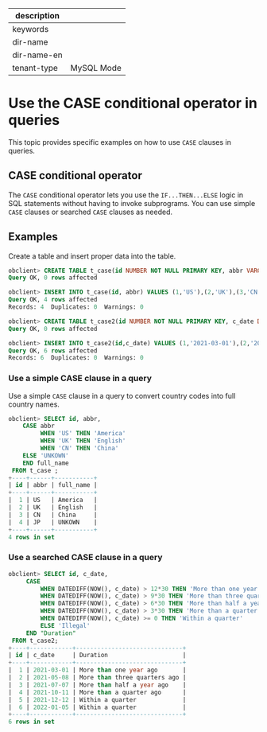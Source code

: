 |description||
|---|---|
|keywords||
|dir-name||
|dir-name-en||
|tenant-type|MySQL Mode|

# Use the CASE conditional operator in queries

This topic provides specific examples on how to use `CASE` clauses in queries.

## CASE conditional operator

The `CASE` conditional operator lets you use the `IF...THEN...ELSE` logic in SQL statements without having to invoke subprograms. You can use simple `CASE` clauses or searched `CASE` clauses as needed.

## Examples

Create a table and insert proper data into the table.

```sql
obclient> CREATE TABLE t_case(id NUMBER NOT NULL PRIMARY KEY, abbr VARCHAR(5));
Query OK, 0 rows affected

obclient> INSERT INTO t_case(id, abbr) VALUES (1,'US'),(2,'UK'),(3,'CN'),(4,'JP');
Query OK, 4 rows affected
Records: 4  Duplicates: 0  Warnings: 0

obclient> CREATE TABLE t_case2(id NUMBER NOT NULL PRIMARY KEY, c_date DATE );
Query OK, 0 rows affected

obclient> INSERT INTO t_case2(id,c_date) VALUES (1,'2021-03-01'),(2,'2021-05-08'),(3,'2021-07-07'),(4,'2021-10-11'),(5,'2021-12-12'),(6,'2022-01-05');
Query OK, 6 rows affected
Records: 6  Duplicates: 0  Warnings: 0

```

### Use a simple CASE clause in a query

Use a simple `CASE` clause in a query to convert country codes into full country names.

```sql
obclient> SELECT id, abbr,
    CASE abbr
         WHEN 'US' THEN 'America'
         WHEN 'UK' THEN 'English'
         WHEN 'CN' THEN 'China'
    ELSE 'UNKOWN'
    END full_name
 FROM t_case ;
+----+------+-----------+
| id | abbr | full_name |
+----+------+-----------+
|  1 | US   | America   |
|  2 | UK   | English   |
|  3 | CN   | China     |
|  4 | JP   | UNKOWN    |
+----+------+-----------+
4 rows in set
```

### Use a searched CASE clause in a query

```sql
obclient> SELECT id, c_date,
     CASE
         WHEN DATEDIFF(NOW(), c_date) > 12*30 THEN 'More than one year ago'
         WHEN DATEDIFF(NOW(), c_date) > 9*30 THEN 'More than three quarters ago'
         WHEN DATEDIFF(NOW(), c_date) > 6*30 THEN 'More than half a year ago'
         WHEN DATEDIFF(NOW(), c_date) > 3*30 THEN 'More than a quarter ago'
         WHEN DATEDIFF(NOW(), c_date) >= 0 THEN 'Within a quarter'
         ELSE 'Illegal'
     END "Duration"
 FROM t_case2;
+----+------------+------------------------------+
| id | c_date     | Duration                     |
+----+------------+------------------------------+
|  1 | 2021-03-01 | More than one year ago       |
|  2 | 2021-05-08 | More than three quarters ago |
|  3 | 2021-07-07 | More than half a year ago    |
|  4 | 2021-10-11 | More than a quarter ago      |
|  5 | 2021-12-12 | Within a quarter             |
|  6 | 2022-01-05 | Within a quarter             |
+----+------------+------------------------------+
6 rows in set
```
